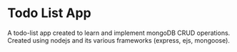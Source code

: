 # Todo List App
A todo-list app created to learn and implement mongoDB CRUD operations. Created using nodejs and its various frameworks (express, ejs, mongoose).
